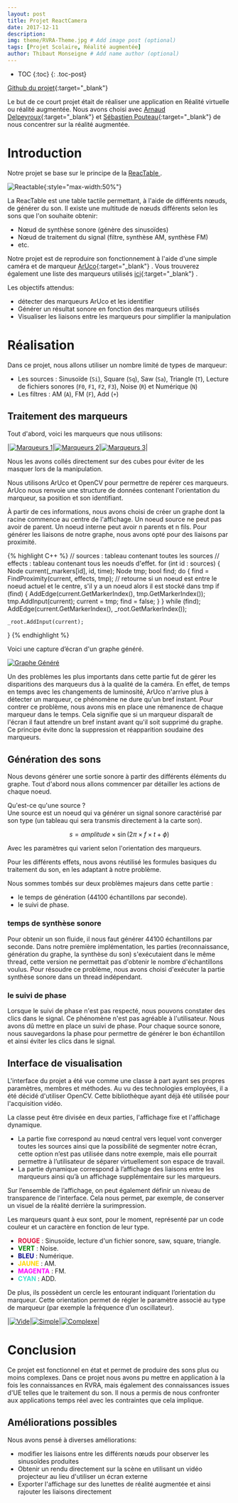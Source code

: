 ```yaml
---
layout: post
title: Projet ReactCamera
date: 2017-12-11
description: 
img: theme/RVRA-Theme.jpg # Add image post (optional)
tags: [Projet Scolaire, Réalité augmentée]
author: Thibaut Monseigne # Add name author (optional)
---
```


* TOC
{:toc}
{: .toc-post}

[Github du projet](https://github.com/adelpeyroux/rvra-project){:target="_blank"} 

Le but de ce court projet était de réaliser une application en Réalité virtuelle ou réalité augmentée. Nous avons choisi avec [Arnaud Delpeyroux](https://adelpeyroux.github.io/){:target="_blank"} et [Sébastien Pouteau](http://sebastien.pouteau.emi.u-bordeaux.fr/#){:target="_blank"} de nous concentrer sur la réalité augmentée. 

# Introduction

Notre projet se base sur le principe de la [ReacTable ](http://reactable.com).

![Reactable](/assets/img/ReactCamera/Reactable.png){:style="max-width:50%"}

La ReacTable est une table tactile permettant, à l'aide de différents nœuds, de générer du son. Il existe une multitude de nœuds différents selon les sons que l'on souhaite obtenir:
- Nœud de synthèse sonore (génère des sinusoïdes)
- Nœud de traitement du signal (filtre, synthèse AM, synthèse FM)
- etc.

Notre projet est de reproduire son fonctionnement à l'aide d'une simple caméra et de marqueur [ArUco](https://docs.opencv.org/3.1.0/d5/dae/tutorial_ArUco_detection.html){:target="_blank"} . Vous trouverez également une liste des marqueurs utilisés [ici](https://github.com/adelpeyroux/rvra-project/tree/master/markers){:target="_blank"} .

Les objectifs attendus:
- détecter des marqueurs ArUco et les identifier
- Générer un résultat sonore en fonction des marqueurs utilisés
- Visualiser les liaisons entre les marqueurs pour simplifier la manipulation

# Réalisation

Dans ce projet, nous allons utiliser un nombre limité de types de marqueur:
- Les sources : Sinusoïde (`Si`), Square (`Sq`), Saw (`Sa`), Triangle (`T`), Lecture de fichiers sonores (`F0`, `F1`, `F2`, `F3`), Noise (`R`) et Numérique (`N`)
- Les filtres : AM (`A`), FM (`F`), Add (`+`)

## Traitement des marqueurs

Tout d'abord, voici les marqueurs que nous utilisons:

|<a href="/assets/img/ReactCamera/Marker1.jpg" data-lightbox="ReactCamera" data-title="Marqueurs 1"><img src="/assets/img/ReactCamera/Marker1.jpg" alt="Marqueurs 1" style="max-width:100%;"/></a>|<a href="/assets/img/ReactCamera/Marker2.jpg" data-lightbox="ReactCamera" data-title="Marqueurs 2"><img src="/assets/img/ReactCamera/Marker2.jpg" alt="Marqueurs 2" style="max-width:100%;"/></a>|<a href="/assets/img/ReactCamera/Marker3.jpg" data-lightbox="ReactCamera" data-title="Marqueurs 3"><img src="/assets/img/ReactCamera/Marker3.jpg" alt="Marqueurs 3" style="max-width:100%;"/></a>|


Nous les avons collés directement sur des cubes pour éviter de les masquer lors de la manipulation.

Nous utilisons ArUco et OpenCV pour permettre de repérer ces marqueurs. ArUco nous renvoie une structure de données contenant l'orientation du marqueur, sa position et son identifiant.

À partir de ces informations, nous avons choisi de créer un graphe dont la racine commence au centre de l'affichage.
Un noeud source ne peut pas avoir de parent. Un noeud interne peut avoir n parents et n fils.
Pour générer les liaisons de notre graphe, nous avons opté pour des liaisons par proximité.

{% highlight C++ %}
// sources : tableau contenant toutes les sources
// effects : tableau contenant tous les noeuds d'effet.
for (int id : sources) {
	Node current(_markers[id], id, time);
	Node tmp;
	bool find;
	do {
		find = FindProximity(current, effects, tmp); // retourne si un noeud est entre le noeud actuel et le centre, s'il y a un noeud alors il est stocké dans tmp
		if (find) {
			AddEdge(current.GetMarkerIndex(), tmp.GetMarkerIndex());
			tmp.AddInput(current);
			current = tmp;
			find = false;
		}
	} while (find);
	AddEdge(current.GetMarkerIndex(), _root.GetMarkerIndex());

	_root.AddInput(current);
}
{% endhighlight %}

Voici une capture d’écran d'un graphe généré.

<a href="/assets/img/ReactCamera/Graph.png" data-lightbox="ReactCamera" data-title="Graphe Généré"><img src="/assets/img/ReactCamera/Graph.png" alt="Graphe Généré" style="max-width:50%;"/></a>

Un des problèmes les plus importants dans cette partie fut de gérer les disparitions des marqueurs dus à la qualité de la caméra. En effet, de temps en temps avec les changements de luminosité, ArUco n'arrive plus à détecter un marqueur, ce phénomène ne dure qu'un bref instant. Pour contrer ce problème, nous avons mis en place une rémanence de chaque marqueur dans le temps. Cela signifie que si un marqueur disparaît de l'écran il faut attendre un bref instant avant qu'il soit supprimé du graphe. Ce principe évite donc la suppression et réapparition soudaine des marqueurs.



## Génération des sons

Nous devons générer une sortie sonore à partir des différents éléments du graphe. Tout d'abord nous allons commencer par détailler les actions de chaque noeud.

Qu'est-ce qu'une source ?  
Une source est un noeud qui va générer un signal sonore caractérisé par son type (un tableau qui sera transmis directement à la carte son).

$$s=amplitude\times \sin{(2\pi \times f \times t + \phi)}$$

Avec les paramètres qui varient selon l'orientation des marqueurs.

Pour les différents effets, nous avons réutilisé les formules basiques du traitement du son, en les adaptant à notre problème. 

Nous sommes tombés sur deux problèmes majeurs dans cette partie :
- le temps de génération (44100 échantillons par seconde).
- le suivi de phase.

### temps de synthèse sonore

Pour obtenir un son fluide, il nous faut générer 44100 échantillons par seconde.
Dans notre première implémentation, les parties (reconnaissance, génération du graphe, la synthèse du son) s'exécutaient dans le même thread, cette version ne permettait pas d'obtenir le nombre d'échantillons voulus. Pour résoudre ce problème, nous avons choisi d'exécuter la partie synthèse sonore dans un thread indépendant.

### le suivi de phase

Lorsque le suivi de phase n'est pas respecté, nous pouvons constater des clics dans le signal. Ce phénomène n'est pas agréable à l'utilisateur. Nous avons dû mettre en place un suivi de phase. Pour chaque source sonore, nous sauvegardons la phase pour permettre de générer le bon échantillon et ainsi éviter les clics dans le signal.


## Interface de visualisation

L'interface du projet a été vue comme une classe à part ayant ses propres paramètres, membres et méthodes. Au vu des technologies employées, il a été décidé d'utiliser OpenCV. Cette bibliothèque ayant déjà été utilisée pour l'acquisition vidéo. 

La classe peut être divisée en deux parties, l'affichage fixe et l'affichage dynamique. 

- La partie fixe correspond au nœud central vers lequel vont converger toutes les sources ainsi que la possibilité de segmenter notre écran, cette option n’est pas utilisée dans notre exemple, mais elle pourrait permettre à l’utilisateur de séparer virtuellement son espace de travail.
- La partie dynamique correspond à l’affichage des liaisons entre les marqueurs ainsi qu’à un affichage supplémentaire sur les marqueurs.

Sur l’ensemble de l’affichage, on peut également définir un niveau de transparence de l’interface. Cela nous permet, par exemple, de conserver un visuel de la réalité derrière la surimpression.

Les marqueurs quant à eux sont, pour le moment, représenté par un code couleur et un caractère en fonction de leur type.
- <span style="color:Crimson;"><b>ROUGE</b></span> : Sinusoïde, lecture d'un fichier sonore, saw, square, triangle.
- <span style="color:Green;"><b>VERT</b></span> : Noise.
- <span style="color:DarkBlue;"><b>BLEU</b></span> : Numérique.
- <span style="color:Gold;"><b>JAUNE</b></span> : AM.
- <span style="color:Magenta;"><b>MAGENTA</b></span> : FM.
- <span style="color:Turquoise;"><b>CYAN</b></span> : ADD.

 De plus, ils possèdent un cercle les entourant indiquant l’orientation du marqueur. Cette orientation permet de régler le paramètre associé au type de marqueur (par exemple la fréquence d’un oscillateur).

|<a href="/assets/img/ReactCamera/vide.png" data-lightbox="ReactCamera" data-title="Vide"><img src="/assets/img/ReactCamera/vide.png" alt="Vide" style="max-width:100%;"/></a>|<a href="/assets/img/ReactCamera/simple.png" data-lightbox="ReactCamera" data-title="Simple"><img src="/assets/img/ReactCamera/simple.png" alt="Simple" style="max-width:100%;"/></a>|<a href="/assets/img/ReactCamera/Graph.png" data-lightbox="ReactCamera" data-title="Complexe"><img src="/assets/img/ReactCamera/Graph.png" alt="Complexe" style="max-width:100%;"/></a>|


# Conclusion

Ce projet est fonctionnel en état et permet de produire des sons plus ou moins complexes.
Dans ce projet nous avons pu mettre en application à la fois les connaissances en RVRA, mais également des connaissances issues d'UE telles que le traitement du son. Il nous a permis de nous confronter aux applications temps réel avec les contraintes que cela implique.
 
<!--Voici une vidéo montrant notre projet en action

<video src="https://github.com/adelpeyroux/rvra-project/blob/master/demo/demo.mp4" controls>Votre navigateur ne gère pas l'élément <code>video</code>.</video>
-->


## Améliorations possibles

Nous avons pensé à diverses améliorations:
- modifier les liaisons entre les différents nœuds pour observer les sinusoïdes produites
- Obtenir un rendu directement sur la scène en utilisant un vidéo projecteur au lieu d'utiliser un écran externe
- Exporter l'affichage sur des lunettes de réalité augmentée et ainsi rajouter les liaisons directement
